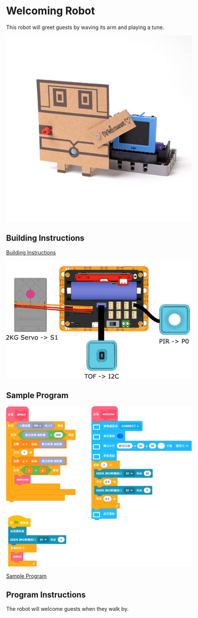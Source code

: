 # Welcoming Robot

This robot will greet guests by waving its arm and playing a tune.

![](../images/welcome.jpg)

## Building Instructions

[Building Instructions](www.google.com)

![](../images/welcome_wire.png)

## Sample Program

![](../images/welcome_code.png)

[Sample Program](www.google.com)

## Program Instructions

The robot will welcome guests when they walk by.